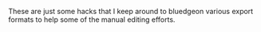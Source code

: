 These are just some hacks that I keep around 
to bluedgeon various export formats to
help some of the manual editing efforts.


